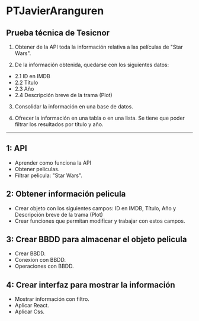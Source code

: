 # PTJavierAranguren ##
## Prueba técnica de Tesicnor ##
1. Obtener de la API toda la información relativa a las películas de &quot;Star Wars&quot;.
   
2. De la información obtenida, quedarse con los siguientes datos:
  - 2.1 ID en IMDB
  - 2.2 Título 
  - 2.3 Año 
  - 2.4 Descripción breve de la trama (Plot)
    
3. Consolidar la información en una base de datos.
   
4. Ofrecer la información en una tabla o en una lista. Se tiene que poder filtrar los resultados por título y año.

---
## 1: API ##
- Aprender como funciona la API
- Obtener peliculas.
- Filtrar pelicula:  &quot;Star Wars&quot;.
## 2: Obtener información pelicula ##
- Crear objeto con los siguientes campos: ID en IMDB, Título, Año y Descripción breve de la trama (Plot)
- Crear funciones que permitan modificar y trabajar con estos campos.
## 3: Crear BBDD para almacenar el objeto pelicula ##
- Crear BBDD.
- Conexion con BBDD.
- Operaciones con BBDD.
## 4: Crear interfaz para mostrar la información ##
- Mostrar información con filtro.
- Aplicar React.
- Aplicar Css.
